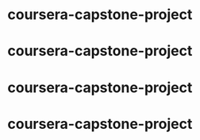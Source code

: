 # coursera-capstone-project
# coursera-capstone-project
# coursera-capstone-project
# coursera-capstone-project
